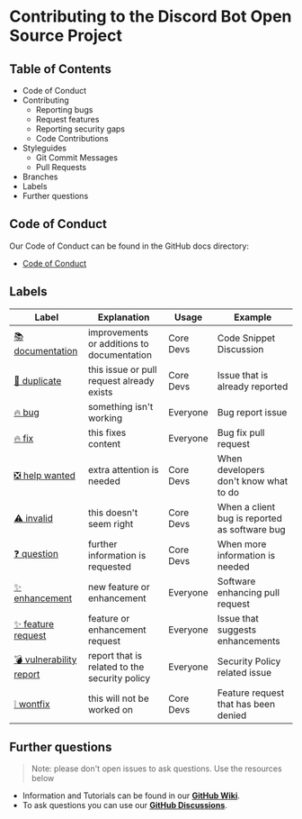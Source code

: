 # Contributing to the Discord Bot Open Source Project

## Table of Contents
* Code of Conduct
* Contributing
  * Reporting bugs
  * Request features
  * Reporting security gaps
  * Code Contributions
* Styleguides
  * Git Commit Messages
  * Pull Requests
* Branches
* Labels
* Further questions

## Code of Conduct
Our Code of Conduct can be found in the GitHub docs directory:
* [Code of Conduct](https://github.com/NicoKempeEU/discord-bot/blob/main/docs/code_of_conduct.md)

## Labels
| **Label**                                                                                                         | **Explanation**                               | **Usage** | **Example**                                   |
|-------------------------------------------------------------------------------------------------------------------|-----------------------------------------------|-----------|-----------------------------------------------|
| [📚 documentation](https://github.com/NicoKempeEU/discord-bot/labels/%F0%9F%93%9A%20documentation)                 | improvements or additions to documentation    | Core Devs | Code Snippet Discussion                       |
| [📝 duplicate](https://github.com/NicoKempeEU/discord-bot/labels/%F0%9F%93%9D%20duplicate)                         | this issue or pull request already exists     | Core Devs | Issue that is already reported                |
| [🔥 bug](https://github.com/NicoKempeEU/discord-bot/labels/%3Afire%3A%20bug)                                       | something isn't working                       | Everyone  | Bug report issue                              |
| [🔥 fix](https://github.com/NicoKempeEU/discord-bot/labels/%3Afire%3A%20fix)                                       | this fixes content                            | Everyone  | Bug fix pull request                          |
| [❎ help wanted](https://github.com/NicoKempeEU/discord-bot/labels/%E2%9D%8E%20help%20wanted)                      | extra attention is needed                     | Core Devs | When developers don't know what to do         |
| [⚠️ invalid](https://github.com/NicoKempeEU/discord-bot/labels/%E2%9A%A0%EF%B8%8F%20invalid)                       | this doesn't seem right                       | Core Devs | When a client bug is reported as software bug |
| [❓ question](https://github.com/NicoKempeEU/discord-bot/labels/%E2%9D%93%20question)                              | further information is requested              | Core Devs | When more information is needed               |
| [✨ enhancement](https://github.com/NicoKempeEU/discord-bot/labels/%3Asparkles%3A%20enhancement)                   | new feature or enhancement                    | Everyone  | Software enhancing pull request               |
| [✨ feature request](https://github.com/NicoKempeEU/discord-bot/labels/%3Asparkles%3A%20feature%20request)         | feature or enhancement request                | Everyone  | Issue that suggests enhancements              |
| [💣 vulnerability report](https://github.com/NicoKempeEU/discord-bot/labels/%F0%9F%92%A3%20vulnerability%20report) | report that is related to the security policy | Everyone  | Security Policy related issue                 |
| [❕ wontfix](https://github.com/NicoKempeEU/discord-bot/labels/%E2%9D%95%20wontfix)                                | this will not be worked on                    | Core Devs | Feature request that has been denied          |

## Further questions
> Note: please don't open issues to ask questions. Use the resources below
* Information and Tutorials can be found in our **[GitHub Wiki](https://github.com/NicoKempeEU/discord-bot/wiki)**.
* To ask questions you can use our **[GitHub Discussions](https://github.com/NicoKempeEU/discord-bot/discussions)**.